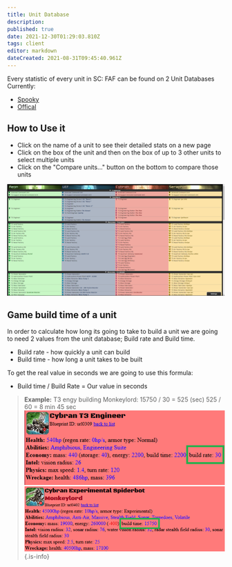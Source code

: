 ```yaml
---
title: Unit Database
description: 
published: true
date: 2021-12-30T01:29:03.810Z
tags: client
editor: markdown
dateCreated: 2021-08-31T09:45:40.961Z
---
```


Every statistic of every unit in SC: FAF can be found on 2 Unit Databases Currently:
- [Spooky](https://spooky.github.io/unitdb/#/)
- [Offical](https://unitdb.faforever.com/)

## How to Use it
- Click on the name of a unit to see their detailed stats on a new page
- Click on the box of the unit and then on the box of up to 3 other units to select multiple units
- Click on the "Compare units..." button on the bottom to compare those units

![unitdb.png](/unitdb.png)
## Game build time of a unit
In order to calculate how long its going to take to build a unit we are going to need 2 values from the unit database; Build rate and Build time.
- Build rate - how quickly a unit can build
- Build time - how long a unit takes to be built

To get the real value in seconds we are going to use this formula:
- Build time / Build Rate = Our value in seconds
> **Example:**
T3 engy building Monkeylord:
15750 / 30 = 525 (sec)
525 / 60 = 8 min 45 sec
![build_rate.png](/images/build_rate.png)
![build_time.png](/images/build_time.png)
{.is-info}


